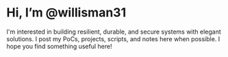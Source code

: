 # Hi, I’m @willisman31

I'm interested in building resilient, durable, and secure systems with elegant solutions.  I post my PoCs, projects, scripts, and notes here when possible.  I hope you find something useful here!
